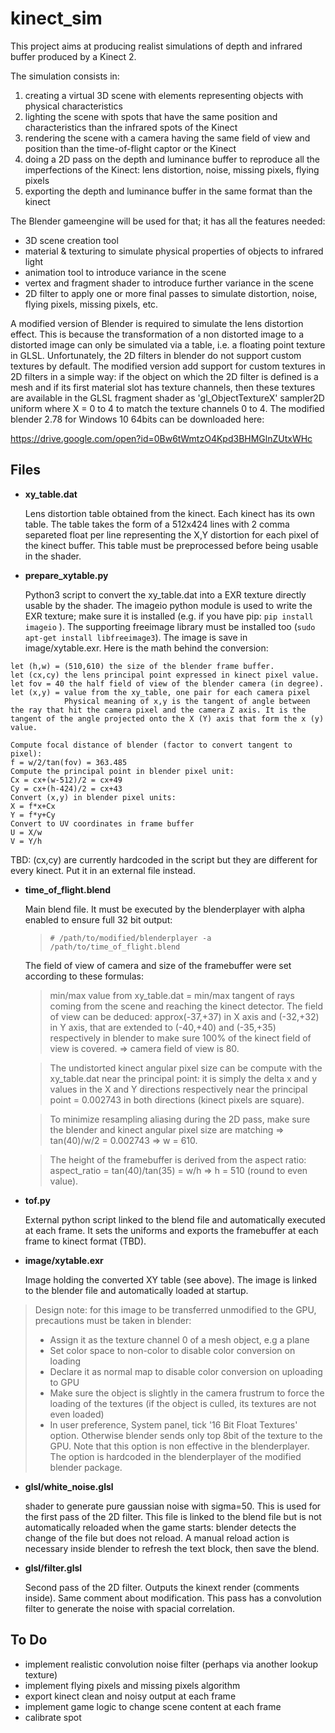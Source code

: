 # kinect_sim

This project aims at producing realist simulations of depth and infrared buffer produced by a Kinect 2.

The simulation consists in:
1) creating a virtual 3D scene with elements representing objects with physical characteristics
2) lighting the scene with spots that have the same position and characteristics than the infrared spots of the Kinect
3) rendering the scene with a camera having the same field of view and position than the time-of-flight captor or the Kinect
4) doing a 2D pass on the depth and luminance buffer to reproduce all the imperfections of the Kinect: lens distortion, noise, missing pixels, flying pixels
5) exporting the depth and luminance buffer in the same format than the kinect

The Blender gameengine will be used for that; it has all the features needed:
- 3D scene creation tool
- material & texturing to simulate physical properties of objects to infrared light
- animation tool to introduce variance in the scene
- vertex and fragment shader to introduce further variance in the scene
- 2D filter to apply one or more final passes to simulate distortion, noise, flying pixels, missing pixels, etc.

A modified version of Blender is required to simulate the lens distortion effect. This is because the transformation of a non distorted image to a distorted image can only be simulated via a table, i.e. a floating point texture in GLSL. Unfortunately, the 2D filters in blender do not support custom textures by default. The modified version add support for custom textures in 2D filters in a simple way: if the object on which the 2D filter is defined is a mesh and if its first material slot has texture channels, then these textures are available in the GLSL fragment shader as 'gl_ObjectTextureX' sampler2D uniform where X = 0 to 4 to match the texture channels 0 to 4. The modified blender 2.78 for Windows 10 64bits can be downloaded here:

https://drive.google.com/open?id=0Bw6tWmtzO4Kpd3BHMGlnZUtxWHc

## Files

* __xy_table.dat__

  Lens distortion table obtained from the kinect. Each kinect has its own table.
  The table takes the form of a 512x424 lines with 2 comma separeted float per line  representing the X,Y distortion for each pixel of the kinect buffer. This table must be preprocessed before being usable in the shader.

* __prepare_xytable.py__

  Python3 script to convert the xy_table.dat into a EXR texture directly usable by the shader. The imageio python module is used to write the EXR texture; make sure it is installed (e.g. if you have pip: `pip install imageio` ). The supporting freeimage library must be installed too (`sudo apt-get install libfreeimage3`). The image is save in image/xytable.exr. Here is the math behind the conversion:
```
let (h,w) = (510,610) the size of the blender frame buffer.
let (cx,cy) the lens principal point expressed in kinect pixel value.
let fov = 40 the half field of view of the blender camera (in degree).
let (x,y) = value from the xy_table, one pair for each camera pixel
            Physical meaning of x,y is the tangent of angle between the ray that hit the camera pixel and the camera Z axis. It is the tangent of the angle projected onto the X (Y) axis that form the x (y) value.

Compute focal distance of blender (factor to convert tangent to pixel):
f = w/2/tan(fov) = 363.485
Compute the principal point in blender pixel unit:
Cx = cx+(w-512)/2 = cx+49
Cy = cx+(h-424)/2 = cx+43
Convert (x,y) in blender pixel units:
X = f*x+Cx
Y = f*y+Cy
Convert to UV coordinates in frame buffer
U = X/w
V = Y/h
```
  TBD: (cx,cy) are currently hardcoded in the script but they are different for every kinect. Put it in an external file instead.

* __time_of_flight.blend__

  Main blend file. It must be executed by the blenderplayer with alpha enabled to ensure full 32 bit output:
  > `# /path/to/modified/blenderplayer -a /path/to/time_of_flight.blend`

  The field of view of camera and size of the framebuffer were set according to these formulas:

  > min/max value from xy_table.dat  = min/max tangent of rays coming from the scene and reaching the kinect detector. The field of view can be deduced: approx(-37,+37) in X axis and (-32,+32) in Y axis, that are extended to (-40,+40) and (-35,+35) respectively in blender to make sure 100% of the kinect field of view is covered. => camera field of view is 80.

  > The undistorted kinect angular pixel size can be compute with the xy_table.dat near the principal point: it is simply the delta x and y values in the X and Y directions respectively near the principal point = 0.002743 in both directions (kinect pixels are square).

  > To minimize resampling aliasing during the 2D pass, make sure the blender and kinect angular pixel size are matching => tan(40)/w/2 = 0.002743 => w = 610.

  > The height of the framebuffer is derived from the aspect ratio: aspect_ratio = tan(40)/tan(35) =  w/h => h = 510 (round to even value).

* __tof.py__

  External python script linked to the blend file and automatically executed at each frame. It sets the uniforms and exports the framebuffer at each frame to kinect format (TBD).

* __image/xytable.exr__

  Image holding the converted XY table (see above). The image is linked to the blender file and automatically loaded at startup.
> Design note: for this image to be transferred unmodified to the GPU, precautions must be taken in blender:
> - Assign it as the texture channel 0 of a mesh object, e.g a plane
> - Set color space to non-color to disable color conversion on loading
> - Declare it as normal map to disable color conversion on uploading to GPU
> - Make sure the object is slightly in the camera frustrum to force the loading of the textures (if the object is culled, its textures are not even loaded)
> - In user preference, System panel, tick '16 Bit Float Textures' option. Otherwise blender sends only top 8bit of the texture to the GPU. Note that this option is non effective in the blenderplayer. The option is hardcoded in the blenderplayer of the modified blender package.

* __glsl/white_noise.glsl__

  shader to generate pure gaussian noise with sigma=50. This is used for the first pass of the 2D filter.
  This file is linked to the blend file but is not automatically reloaded when the game starts: blender
  detects the change of the file but does not reload. A manual reload action is necessary inside blender
  to refresh the text block, then save the blend. 

* __glsl/filter.glsl__

  Second pass of the 2D filter. Outputs the kinext render (comments inside). Same comment about modification.
  This pass has a convolution filter to generate the noise with spacial correlation. 

## To Do

* implement realistic convolution noise filter (perhaps via another lookup texture)
* implement flying pixels and missing pixels algorithm
* export kinect clean and noisy output at each frame
* implement game logic to change scene content at each frame
* calibrate spot
